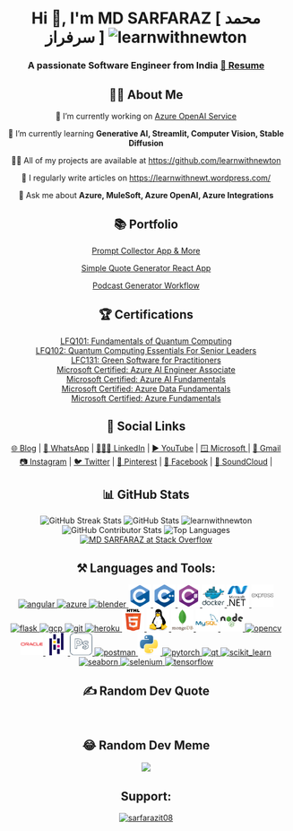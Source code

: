 <div align="center">
    <h1>Hi 👋, I'm MD SARFARAZ [ محمد سرفراز ] <img
            src="https://komarev.com/ghpvc/?username=learnwithnewton&label=Profile%20views&color=0e75b6&style=flat"
            alt="learnwithnewton" /> </h1>
    <h3>A passionate Software Engineer from India <a href="" target="_blank">📄 Resume</a></h3>
                <h2>🧑🏻 About Me</h2>
                <p>🔭 I’m currently working on <a
                        href="https://github.com/learnwithnewton/Azure-OpenAI-GenerativeAI-HandsOn-Tutorials">Azure OpenAI
                        Service</a></p>
                <p>🌱 I’m currently learning <strong>Generative AI, Streamlit, Computer Vision, Stable
                        Diffusion</strong></p>
                <p>👨‍💻 All of my projects are available at <a
                        href="https://github.com/learnwithnewton">https://github.com/learnwithnewton</a></p>
                <p>📝 I regularly write articles on <a
                        href="https://learnwithnewt.wordpress.com/">https://learnwithnewt.wordpress.com/</a></p>
                <p>💬 Ask me about <strong>Azure, MuleSoft, Azure OpenAI, Azure Integrations</strong></p>
                <h2>📚 Portfolio </h2>
                    <p><a href="https://toolsetapp.streamlit.app/">Prompt Collector App & More</a></p>
                    <p><a href="https://advice-reactapp.netlify.app/">Simple Quote Generator React App</a></p>
                    <p><a href="https://github.com/marketplace/actions/podcast-generator-workflow">Podcast Generator Workflow</a></p>
                <h2>🏆 Certifications</h2>
                    <a href="https://www.credly.com/badges/a95239f5-64f7-4e74-853c-164c2f781912">LFQ101:
                            Fundamentals of Quantum Computing</a><br>
                    <a href="https://www.credly.com/badges/5c58c184-02ed-493d-90b0-be57ef2e63ae">LFQ102: Quantum
                            Computing Essentials For Senior Leaders</a><br>
                    <a href="https://www.credly.com/badges/42ff67ec-6357-4d10-b9bc-b0ef337724a1">LFC131: Green
                            Software for Practitioners</a><br>
                    <a href="https://www.credly.com/badges/cc277bc7-6636-452d-89dd-70580ec6e5fe">Microsoft
                            Certified: Azure AI Engineer Associate</a><br>
                    <a href="https://www.credly.com/badges/39b66aaa-7c6f-4fff-95a6-21b5ebb71d38">Microsoft
                            Certified: Azure AI Fundamentals</a><br>
                    <a href="https://www.credly.com/badges/046d3c6e-756d-4076-880c-2130fa4c3bd6">Microsoft
                            Certified: Azure Data Fundamentals</a><br>
                    <a href="https://www.credly.com/badges/b704f9a0-ca3d-44b3-89c3-80ea6e56c80c">Microsoft
                            Certified: Azure Fundamentals</a><br>
                <h2>🔗 Social Links</h2>
                    <a href="https://LearnWithNewton.wordpress.com">🌐 Blog</a> | 
                    <a href="https://www.whatsapp.com/channel/0029Va9ncUACcW4qjV7WSp09">📱 WhatsApp</a> | 
                    <a href="https://www.linkedin.com/in/sarfarazit08/" target="_blank">🧑🏽‍🔬 LinkedIn</a> | 
                    <a href="https://www.youtube.com/@LearnWithNewton" target="_blank">▶️ YouTube</a> | 
                    <a href="https://learn.microsoft.com/en-us/users/sarfarazit08" target="_blank">🪟 Microsoft </a> |
                    <a href="mailto:sarfarazit08@gmail.com">📧 Gmail</a> <br>
                    <a href="https://www.instagram.com/LearnWithNewton/">📷 Instagram</a> | 
                    <a href="https://twitter.com/LearnWithNewton/">🐦 Twitter</a> | 
                    <a href="https://pinterest.com/LearnWithNewton/">📌 Pinterest</a> | 
                    <a href="https://www.facebook.com/LearnWithNewton">📘 Facebook</a> | 
                    <a href="https://soundcloud.com/sarfarazit08">🎵 SoundCloud</a> | 
                <h2>📊 GitHub Stats</h2>
                <img src="https://github-readme-streak-stats.herokuapp.com/?user=learnwithnewton&theme=dark&hide_border=false"
                    alt="GitHub Streak Stats">
                <img src="https://github-readme-stats.vercel.app/api?username=learnwithnewton&theme=dark&hide_border=false&include_all_commits=false&count_private=false"
                    alt="GitHub Stats">
                <img src="https://github-profile-trophy.vercel.app/?username=learnwithnewton&row=1&column=8&theme=dark_lover"
                    alt="learnwithnewton" />
                <img src="https://github-contributor-stats.vercel.app/api?username=learnwithnewton&limit=5&theme=dark&combine_all_yearly_contributions=true"
                    alt="GitHub Contributor Stats">
                <img src="https://github-readme-stats.vercel.app/api/top-langs/?username=learnwithnewton&theme=dark&hide_border=false&include_all_commits=false&count_private=false&layout=compact"
                    alt="Top Languages">
                <a href="https://stackoverflow.com/users/3770081/md-sarfaraz"><img
                        src="https://stackoverflow.com/users/flair/3770081.png" width="208" height="58"
                        alt="MD SARFARAZ at Stack Overflow" title="MD SARFARAZ at Stack Overflow"></a>
                <h2>⚒️ Languages and Tools:</h2>
                <p> <a href="https://angular.io" target="_blank" rel="noreferrer"> <img
                            src="https://angular.io/assets/images/logos/angular/angular.svg" alt="angular" width="40"
                            height="40" /> </a> <a href="https://azure.microsoft.com/en-in/" target="_blank"
                        rel="noreferrer"> <img
                            src="https://www.vectorlogo.zone/logos/microsoft_azure/microsoft_azure-icon.svg" alt="azure"
                            width="40" height="40" /> </a> <a href="https://www.blender.org/" target="_blank"
                        rel="noreferrer"> <img
                            src="https://download.blender.org/branding/community/blender_community_badge_white.svg"
                            alt="blender" width="40" height="40" /> </a> <a href="https://www.cprogramming.com/"
                        target="_blank" rel="noreferrer"> <img
                            src="https://raw.githubusercontent.com/devicons/devicon/master/icons/c/c-original.svg"
                            alt="c" width="40" height="40" /> </a> <a href="https://www.w3schools.com/cpp/"
                        target="_blank" rel="noreferrer"> <img
                            src="https://raw.githubusercontent.com/devicons/devicon/master/icons/cplusplus/cplusplus-original.svg"
                            alt="cplusplus" width="40" height="40" /> </a> <a href="https://www.w3schools.com/cs/"
                        target="_blank" rel="noreferrer"> <img
                            src="https://raw.githubusercontent.com/devicons/devicon/master/icons/csharp/csharp-original.svg"
                            alt="csharp" width="40" height="40" /> </a> <a href="https://www.docker.com/"
                        target="_blank" rel="noreferrer"> <img
                            src="https://raw.githubusercontent.com/devicons/devicon/master/icons/docker/docker-original-wordmark.svg"
                            alt="docker" width="40" height="40" /> </a> <a href="https://dotnet.microsoft.com/"
                        target="_blank" rel="noreferrer"> <img
                            src="https://raw.githubusercontent.com/devicons/devicon/master/icons/dot-net/dot-net-original-wordmark.svg"
                            alt="dotnet" width="40" height="40" /> </a> <a href="https://expressjs.com" target="_blank"
                        rel="noreferrer"> <img
                            src="https://raw.githubusercontent.com/devicons/devicon/master/icons/express/express-original-wordmark.svg"
                            alt="express" width="40" height="40" /> </a> <a href="https://flask.palletsprojects.com/"
                        target="_blank" rel="noreferrer"> <img
                            src="https://www.vectorlogo.zone/logos/pocoo_flask/pocoo_flask-icon.svg" alt="flask"
                            width="40" height="40" /> </a> <a href="https://cloud.google.com" target="_blank"
                        rel="noreferrer"> <img
                            src="https://www.vectorlogo.zone/logos/google_cloud/google_cloud-icon.svg" alt="gcp"
                            width="40" height="40" /> </a> <a href="https://git-scm.com/" target="_blank"
                        rel="noreferrer"> <img src="https://www.vectorlogo.zone/logos/git-scm/git-scm-icon.svg"
                            alt="git" width="40" height="40" /> </a> <a href="https://heroku.com" target="_blank"
                        rel="noreferrer"> <img src="https://www.vectorlogo.zone/logos/heroku/heroku-icon.svg"
                            alt="heroku" width="40" height="40" /> </a> <a href="https://www.w3.org/html/"
                        target="_blank" rel="noreferrer"> <img
                            src="https://raw.githubusercontent.com/devicons/devicon/master/icons/html5/html5-original-wordmark.svg"
                            alt="html5" width="40" height="40" /> </a> <a href="https://www.linux.org/" target="_blank"
                        rel="noreferrer"> <img
                            src="https://raw.githubusercontent.com/devicons/devicon/master/icons/linux/linux-original.svg"
                            alt="linux" width="40" height="40" /> </a> <a href="https://www.mongodb.com/"
                        target="_blank" rel="noreferrer"> <img
                            src="https://raw.githubusercontent.com/devicons/devicon/master/icons/mongodb/mongodb-original-wordmark.svg"
                            alt="mongodb" width="40" height="40" /> </a> <a href="https://www.mysql.com/"
                        target="_blank" rel="noreferrer"> <img
                            src="https://raw.githubusercontent.com/devicons/devicon/master/icons/mysql/mysql-original-wordmark.svg"
                            alt="mysql" width="40" height="40" /> </a> <a href="https://nodejs.org" target="_blank"
                        rel="noreferrer"> <img
                            src="https://raw.githubusercontent.com/devicons/devicon/master/icons/nodejs/nodejs-original-wordmark.svg"
                            alt="nodejs" width="40" height="40" /> </a> <a href="https://opencv.org/" target="_blank"
                        rel="noreferrer"> <img src="https://www.vectorlogo.zone/logos/opencv/opencv-icon.svg"
                            alt="opencv" width="40" height="40" /> </a> <a href="https://www.oracle.com/"
                        target="_blank" rel="noreferrer"> <img
                            src="https://raw.githubusercontent.com/devicons/devicon/master/icons/oracle/oracle-original.svg"
                            alt="oracle" width="40" height="40" /> </a> <a href="https://pandas.pydata.org/"
                        target="_blank" rel="noreferrer"> <img
                            src="https://raw.githubusercontent.com/devicons/devicon/2ae2a900d2f041da66e950e4d48052658d850630/icons/pandas/pandas-original.svg"
                            alt="pandas" width="40" height="40" /> </a> <a href="https://www.photoshop.com/en"
                        target="_blank" rel="noreferrer"> <img
                            src="https://raw.githubusercontent.com/devicons/devicon/master/icons/photoshop/photoshop-line.svg"
                            alt="photoshop" width="40" height="40" /> </a> <a href="https://postman.com" target="_blank"
                        rel="noreferrer"> <img src="https://www.vectorlogo.zone/logos/getpostman/getpostman-icon.svg"
                            alt="postman" width="40" height="40" /> </a> <a href="https://www.python.org"
                        target="_blank" rel="noreferrer"> <img
                            src="https://raw.githubusercontent.com/devicons/devicon/master/icons/python/python-original.svg"
                            alt="python" width="40" height="40" /> </a> <a href="https://pytorch.org/" target="_blank"
                        rel="noreferrer"> <img src="https://www.vectorlogo.zone/logos/pytorch/pytorch-icon.svg"
                            alt="pytorch" width="40" height="40" /> </a> <a href="https://www.qt.io/" target="_blank"
                        rel="noreferrer"> <img
                            src="https://upload.wikimedia.org/wikipedia/commons/0/0b/Qt_logo_2016.svg" alt="qt"
                            width="40" height="40" /> </a> <a href="https://scikit-learn.org/" target="_blank"
                        rel="noreferrer"> <img
                            src="https://upload.wikimedia.org/wikipedia/commons/0/05/Scikit_learn_logo_small.svg"
                            alt="scikit_learn" width="40" height="40" /> </a> <a href="https://seaborn.pydata.org/"
                        target="_blank" rel="noreferrer"> <img
                            src="https://seaborn.pydata.org/_images/logo-mark-lightbg.svg" alt="seaborn" width="40"
                            height="40" /> </a> <a href="https://www.selenium.dev" target="_blank" rel="noreferrer">
                        <img src="https://raw.githubusercontent.com/detain/svg-logos/780f25886640cef088af994181646db2f6b1a3f8/svg/selenium-logo.svg"
                            alt="selenium" width="40" height="40" /> </a> <a href="https://www.tensorflow.org"
                        target="_blank" rel="noreferrer"> <img
                            src="https://www.vectorlogo.zone/logos/tensorflow/tensorflow-icon.svg" alt="tensorflow"
                            width="40" height="40" /> </a> </p>
                       <h2>✍️ Random Dev Quote</h2>
                <img src="https://quotes-github-readme.vercel.app/api?type=horizontal&amp;theme=radical" alt="">
                <h2>😂 Random Dev Meme</h2>
                <img src='https://randommeme-five.vercel.app/' style="height: 400px;" />
                <h2>Support:</h2>
                <a href="https://www.buymeacoffee.com/sarfarazit08"> <img
                            src="https://cdn.buymeacoffee.com/buttons/v2/default-yellow.png" height="50" width="210"
                            alt="sarfarazit08" /></a>
</div>
